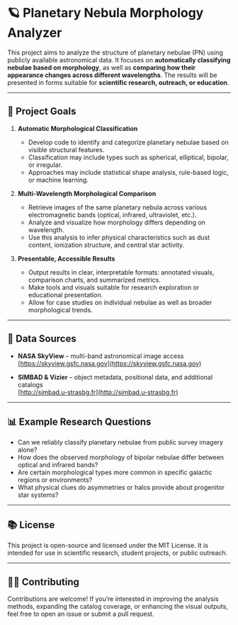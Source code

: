 # 🪐 Planetary Nebula Morphology Analyzer

This project aims to analyze the structure of planetary nebulae (PN) using publicly available astronomical data. It focuses on **automatically classifying nebulae based on morphology**, as well as **comparing how their appearance changes across different wavelengths**. The results will be presented in forms suitable for **scientific research, outreach, or education**.

---

## 🌌 Project Goals

1. **Automatic Morphological Classification**
   - Develop code to identify and categorize planetary nebulae based on visible structural features.
   - Classification may include types such as spherical, elliptical, bipolar, or irregular.
   - Approaches may include statistical shape analysis, rule-based logic, or machine learning.

2. **Multi-Wavelength Morphological Comparison**
   - Retrieve images of the same planetary nebula across various electromagnetic bands (optical, infrared, ultraviolet, etc.).
   - Analyze and visualize how morphology differs depending on wavelength.
   - Use this analysis to infer physical characteristics such as dust content, ionization structure, and central star activity.

3. **Presentable, Accessible Results**
   - Output results in clear, interpretable formats: annotated visuals, comparison charts, and summarized metrics.
   - Make tools and visuals suitable for research exploration or educational presentation.
   - Allow for case studies on individual nebulae as well as broader morphological trends.

---

## 🔭 Data Sources

- **NASA SkyView** – multi-band astronomical image access  
  [https://skyview.gsfc.nasa.gov](https://skyview.gsfc.nasa.gov)

- **SIMBAD & Vizier** – object metadata, positional data, and additional catalogs  
  [http://simbad.u-strasbg.fr](http://simbad.u-strasbg.fr)

---

## 📊 Example Research Questions

- Can we reliably classify planetary nebulae from public survey imagery alone?
- How does the observed morphology of bipolar nebulae differ between optical and infrared bands?
- Are certain morphological types more common in specific galactic regions or environments?
- What physical clues do asymmetries or halos provide about progenitor star systems?

---

## 📚 License

This project is open-source and licensed under the MIT License. It is intended for use in scientific research, student projects, or public outreach.

---

## 🙋‍♀️ Contributing

Contributions are welcome! If you’re interested in improving the analysis methods, expanding the catalog coverage, or enhancing the visual outputs, feel free to open an issue or submit a pull request.

